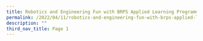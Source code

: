 ```yaml
---
title: Robotics and Engineering Fun with BRPS Applied Learning Programme
permalink: /2022/04/11/robotics-and-engineering-fun-with-brps-applied-learning-programme/
description: ""
third_nav_title: Page 1
---
```

